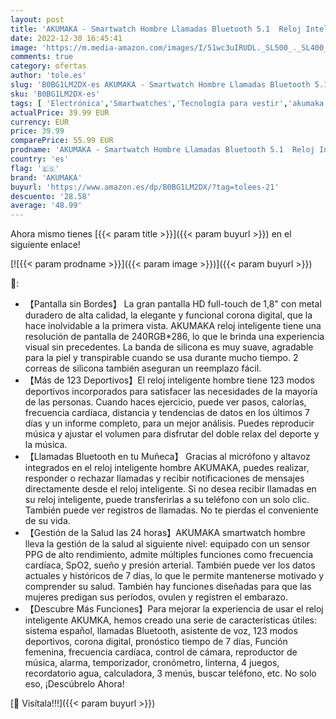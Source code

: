 ```yaml
---
layout: post
title: 'AKUMAKA - Smartwatch Hombre Llamadas Bluetooth 5.1  Reloj Inteligente 1.8" HD  123 Modos Deportivos Pulsómetro/SpO2/Monitor Sueño/Seguimiento Menstrual/Asistente de Voz/Reproductor Música Android iOS Azul Negro'
date: 2022-12-30 16:45:41
image: 'https://m.media-amazon.com/images/I/51wc3uIRUDL._SL500_._SL400_.jpg'
comments: true
category: ofertas
author: 'tole.es'
slug: 'B0BG1LM2DX-es AKUMAKA - Smartwatch Hombre Llamadas Bluetooth 5.1 Reloj...'
sku: 'B0BG1LM2DX-es'
tags: [ 'Electrónica','Smartwatches','Tecnología para vestir','akumaka','android','🇪🇸', ]
actualPrice: 39.99 EUR
currency: EUR
price: 39.99
comparePrice: 55.99 EUR
prodname: 'AKUMAKA - Smartwatch Hombre Llamadas Bluetooth 5.1  Reloj Inteligente 1.8" HD  123 Modos Deportivos Pulsómetro/SpO2/Monitor Sueño/Seguimiento Menstrual/Asistente de Voz/Reproductor Música Android iOS Azul Negro'
country: 'es'
flag: '🇪🇸'
brand: 'AKUMAKA'
buyurl: 'https://www.amazon.es/dp/B0BG1LM2DX/?tag=tolees-21'
descuento: '28.58'
average: '48.99'
---
```


Ahora mismo tienes [{{< param title >}}]({{< param buyurl >}}) en el siguiente enlace!

[![{{< param prodname >}}]({{< param image >}})]({{< param buyurl >}})

🔎:

- 【Pantalla sin Bordes】 La gran pantalla HD full-touch de 1,8" con metal duradero de alta calidad, la elegante y funcional corona digital, que la hace inolvidable a la primera vista. AKUMAKA reloj inteligente tiene una resolución de pantalla de 240RGB*286, lo que le brinda una experiencia visual sin precedentes. La banda de silicona es muy suave, agradable para la piel y transpirable cuando se usa durante mucho tiempo. 2 correas de silicona también aseguran un reemplazo fácil.
- 【Más de 123 Deportivos】El reloj inteligente hombre tiene 123 modos deportivos incorporados para satisfacer las necesidades de la mayoría de las personas. Cuando haces ejercicio, puede ver pasos, calorías, frecuencia cardíaca, distancia y tendencias de datos en los últimos 7 días y un informe completo, para un mejor análisis. Puedes reproducir música y ajustar el volumen para disfrutar del doble relax del deporte y la música.
- 【Llamadas Bluetooth en tu Muñeca】 Gracias al micrófono y altavoz integrados en el reloj inteligente hombre AKUMAKA, puedes realizar, responder o rechazar llamadas y recibir notificaciones de mensajes directamente desde el reloj inteligente. Si no desea recibir llamadas en su reloj inteligente, puede transferirlas a su teléfono con un solo clic. También puede ver registros de llamadas. No te pierdas el conveniente de su vida.
- 【Gestión de la Salud las 24 horas】AKUMAKA smartwatch hombre lleva la gestión de la salud al siguiente nivel: equipado con un sensor PPG de alto rendimiento, admite múltiples funciones como frecuencia cardíaca, SpO2, sueño y presión arterial. También puede ver los datos actuales y históricos de 7 días, lo que le permite mantenerse motivado y comprender su salud. También hay funciones diseñadas para que las mujeres predigan sus períodos, ovulen y registren el embarazo.
- 【Descubre Más Funciones】Para mejorar la experiencia de usar el reloj inteligente AKUMKA, hemos creado una serie de características útiles: sistema español, llamadas Bluetooth, asistente de voz, 123 modos deportivos, corona digital, pronóstico tiempo de 7 días, Función femenina, frecuencia cardíaca, control de cámara, reproductor de música, alarma, temporizador, cronómetro, linterna, 4 juegos, recordatorio agua, calculadora, 3 menús, buscar teléfono, etc. No solo eso, ¡Descúbrelo Ahora!

[🛒 Visítala!!!]({{< param buyurl >}})
